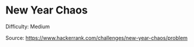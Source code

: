 # New Year Chaos

Difficulty: Medium

Source: https://www.hackerrank.com/challenges/new-year-chaos/problem